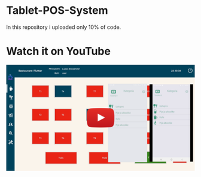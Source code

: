 # Tablet-POS-System

In this repository i uploaded only 10% of code.

# Watch it on YouTube 
[![IMAGE ALT TEXT HERE](https://github.com/rikirrulla/Tablet-POS-System/blob/master/Restaurant_App/tablet.png)](https://www.youtube.com/watch?v=sB5myT7fG-4)

